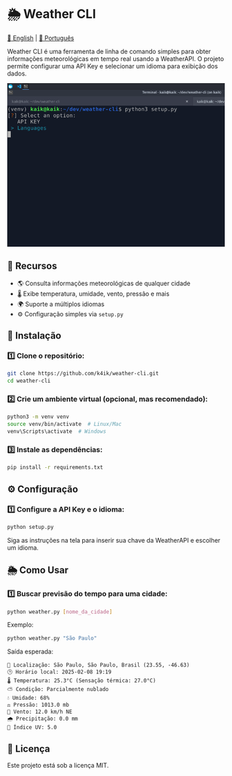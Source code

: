 # 🌦️ Weather CLI

[📜 English](README.md) | [📜 Português](README-PT.md)

Weather CLI é uma ferramenta de linha de comando simples para obter informações meteorológicas em tempo real usando a WeatherAPI. O projeto permite configurar uma API Key e selecionar um idioma para exibição dos dados.

![Demonstração](demo.gif)

## 📌 Recursos
- 🌎 Consulta informações meteorológicas de qualquer cidade
- 🌡️ Exibe temperatura, umidade, vento, pressão e mais
- 🌍 Suporte a múltiplos idiomas
- ⚙️ Configuração simples via `setup.py`

## 🚀 Instalação

### 1️⃣ Clone o repositório:
```sh
git clone https://github.com/k4ik/weather-cli.git
cd weather-cli
```

### 2️⃣ Crie um ambiente virtual (opcional, mas recomendado):
```sh
python3 -m venv venv
source venv/bin/activate  # Linux/Mac
venv\Scripts\activate  # Windows
```

### 3️⃣ Instale as dependências:
```sh
pip install -r requirements.txt
```

## ⚙️ Configuração
### 1️⃣ Configure a API Key e o idioma:
```sh
python setup.py
```
Siga as instruções na tela para inserir sua chave da WeatherAPI e escolher um idioma.

## 🌦️ Como Usar
### 1️⃣ Buscar previsão do tempo para uma cidade:
```sh
python weather.py [nome_da_cidade]
```
Exemplo:
```sh
python weather.py "São Paulo"
```
Saída esperada:
```
📍 Localização: São Paulo, São Paulo, Brasil (23.55, -46.63)
🕒 Horário local: 2025-02-08 19:19
🌡️ Temperatura: 25.3°C (Sensação térmica: 27.0°C)
⛅ Condição: Parcialmente nublado
💧 Umidade: 68%
⚖️ Pressão: 1013.0 mb
💨 Vento: 12.0 km/h NE
🌧️ Precipitação: 0.0 mm
🔆 Índice UV: 5.0
```

## 📜 Licença
Este projeto está sob a licença MIT.
